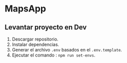 # MapsApp

## Levantar proyecto en Dev

1. Descargar repositorio.
2. Instalar dependencias.
3. Generar el archivo `.env` basados en el `.env.template`. 
4. Ejecutar el comando : `npm run set-envs`.
